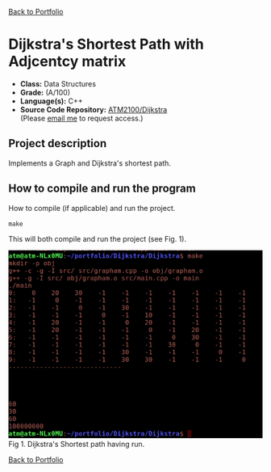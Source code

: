 [Back to Portfolio](./)

Dijkstra's Shortest Path with Adjcentcy matrix
===============

-   **Class:** Data Structures
-   **Grade:** (A/100)
-   **Language(s):** C++
-   **Source Code Repository:** [ATM2100/Dijkstra](https://github.com/ATM2100/Dijkstra)  
    (Please [email me](mailto:atmacklin@csustudent.net?subject=GitHub%20Access) to request access.)

## Project description

Implements a Graph and Dijkstra's shortest path. 

## How to compile and run the program

How to compile (if applicable) and run the project.

```
make
```
This will both compile and run the project (see Fig. 1).

![screenshot](/images/project2/Fig1.png)  
Fig 1. Dijkstra's Shortest path having run.

[Back to Portfolio](./)